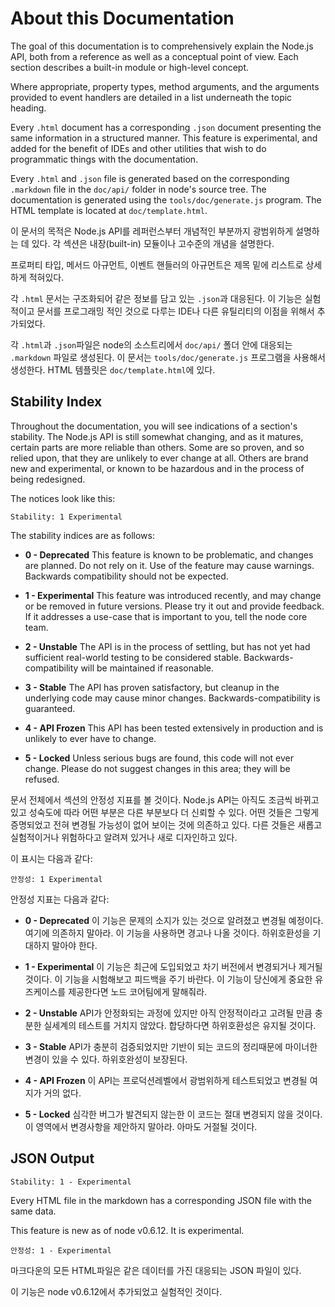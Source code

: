 # About this Documentation

<!-- type=misc -->

The goal of this documentation is to comprehensively explain the Node.js
API, both from a reference as well as a conceptual point of view.  Each
section describes a built-in module or high-level concept.

Where appropriate, property types, method arguments, and the arguments
provided to event handlers are detailed in a list underneath the topic
heading.

Every `.html` document has a corresponding `.json` document presenting
the same information in a structured manner.  This feature is
experimental, and added for the benefit of IDEs and other utilities that
wish to do programmatic things with the documentation.

Every `.html` and `.json` file is generated based on the corresponding
`.markdown` file in the `doc/api/` folder in node's source tree.  The
documentation is generated using the `tools/doc/generate.js` program.
The HTML template is located at `doc/template.html`.

<!-- type=misc -->

이 문서의 목적은 Node.js API를 레퍼런스부터 개념적인 부분까지 광범위하게 설명하는 
데 있다. 각 섹션은 내장(built-in) 모듈이나 고수준의 개념을 설명한다.

프로퍼티 타입, 메서드 아규먼트, 이벤트 핸들러의 아규먼트은 제목 밑에 리스트로 상세하게 
적혀있다.

각 `.html` 문서는 구조화되어 같은 정보를 담고 있는 `.json`과 대응된다. 이 기능은 
실험적이고 문서를 프로그래밍 적인 것으로 다루는 IDE나 다른 유틸리티의 이점을 위해서 
추가되었다.

각 `.html`과 `.json`파일은 node의 소스트리에서 `doc/api/` 폴더 안에 
대응되는 `.markdown` 파일로 생성된다. 이 문서는 `tools/doc/generate.js` 
프로그램을 사용해서 생성한다. HTML 템플릿은 `doc/template.html`에 있다.

## Stability Index

<!--type=misc-->

Throughout the documentation, you will see indications of a section's
stability.  The Node.js API is still somewhat changing, and as it
matures, certain parts are more reliable than others.  Some are so
proven, and so relied upon, that they are unlikely to ever change at
all.  Others are brand new and experimental, or known to be hazardous
and in the process of being redesigned.

The notices look like this:

    Stability: 1 Experimental

The stability indices are as follows:

* **0 - Deprecated**  This feature is known to be problematic, and changes are
planned.  Do not rely on it.  Use of the feature may cause warnings.  Backwards
compatibility should not be expected.

* **1 - Experimental**  This feature was introduced recently, and may change
or be removed in future versions.  Please try it out and provide feedback.
If it addresses a use-case that is important to you, tell the node core team.

* **2 - Unstable**  The API is in the process of settling, but has not yet had
sufficient real-world testing to be considered stable. Backwards-compatibility
will be maintained if reasonable.

* **3 - Stable**  The API has proven satisfactory, but cleanup in the underlying
code may cause minor changes.  Backwards-compatibility is guaranteed.

* **4 - API Frozen**  This API has been tested extensively in production and is
unlikely to ever have to change.

* **5 - Locked**  Unless serious bugs are found, this code will not ever
change.  Please do not suggest changes in this area; they will be refused.

<!--type=misc-->

문서 전체에서 섹션의 안정성 지표를 볼 것이다. Node.js API는 아직도 조금씩 바뀌고 
있고 성숙도에 따라 어떤 부분은 다른 부분보다 더 신뢰할 수 있다. 어떤 것들은 그렇게
증명되었고 전혀 변경될 가능성이 없어 보이는 것에 의존하고 있다. 다른 것들은 새롭고
실험적이거나 위험하다고 알려져 있거나 새로 디자인하고 있다.

이 표시는 다음과 같다:

    안정성: 1 Experimental

안정성 지표는 다음과 같다:

* **0 - Deprecated**  이 기능은 문제의 소지가 있는 것으로 알려졌고 변경될 예정이다.
여기에 의존하지 말아라. 이 기능을 사용하면 경고나 나올 것이다. 하위호환성을 기대하지 말아야
한다.

* **1 - Experimental**  이 기능은 최근에 도입되었고 차기 버전에서 변경되거나 제거될 것이다.
이 기능을 시험해보고 피드백을 주기 바란다. 이 기능이 당신에게 중요한 유즈케이스를 제공한다면
노드 코어팀에게 말해줘라.

* **2 - Unstable**  API가 안정화되는 과정에 있지만 아직 안정적이라고 고려될 만큼 충분한
실세계의 테스트를 거치지 않았다. 합당하다면 하위호환성은 유지될 것이다.

* **3 - Stable**  API가 충분히 검증되었지만 기반이 되는 코드의 정리때문에 마이너한 변경이
있을 수 있다. 하위호완성이 보장된다.

* **4 - API Frozen**  이 API는 프로덕션레벨에서 광범위하게 테스트되었고 변경될 여지가 
거의 없다.

* **5 - Locked**  심각한 버그가 발견되지 않는한 이 코드는 절대 변경되지 않을 것이다. 이 
영역에서 변경사항을 제안하지 말아라. 아마도 거절될 것이다.

## JSON Output

    Stability: 1 - Experimental

Every HTML file in the markdown has a corresponding JSON file with the
same data.

This feature is new as of node v0.6.12.  It is experimental.

    안정성: 1 - Experimental

마크다운의 모든 HTML파일은 같은 데이터를 가진 대응되는 JSON 파일이 있다.

이 기능은 node v0.6.12에서 추가되었고 실험적인 것이다.
